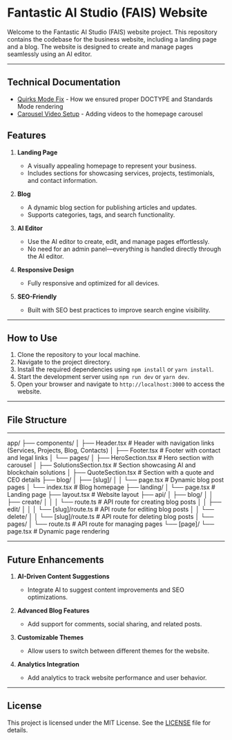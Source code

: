 # Fantastic AI Studio (FAIS) Website

Welcome to the Fantastic AI Studio (FAIS) website project. This repository contains the codebase for the business website, including a landing page and a blog. The website is designed to create and manage pages seamlessly using an AI editor.

---

## Technical Documentation

- [Quirks Mode Fix](./docs/quirks-mode-fix.md) - How we ensured proper DOCTYPE and Standards Mode rendering
- [Carousel Video Setup](./docs/carousel-video-setup.md) - Adding videos to the homepage carousel

## Features

1. **Landing Page**
   - A visually appealing homepage to represent your business.
   - Includes sections for showcasing services, projects, testimonials, and contact information.

2. **Blog**
   - A dynamic blog section for publishing articles and updates.
   - Supports categories, tags, and search functionality.

3. **AI Editor**
   - Use the AI editor to create, edit, and manage pages effortlessly.
   - No need for an admin panel—everything is handled directly through the AI editor.

4. **Responsive Design**
   - Fully responsive and optimized for all devices.

5. **SEO-Friendly**
   - Built with SEO best practices to improve search engine visibility.

---

## How to Use

1. Clone the repository to your local machine.
2. Navigate to the project directory.
3. Install the required dependencies using `npm install` or `yarn install`.
4. Start the development server using `npm run dev` or `yarn dev`.
5. Open your browser and navigate to `http://localhost:3000` to access the website.

---

## File Structure

---

app/
├── components/
│   ├── Header.tsx              # Header with navigation links (Services, Projects, Blog, Contacts)
│   ├── Footer.tsx              # Footer with contact and legal links
│   └── pages/
│       ├── HeroSection.tsx     # Hero section with carousel
│       ├── SolutionsSection.tsx # Section showcasing AI and blockchain solutions
│       ├── QuoteSection.tsx    # Section with a quote and CEO details
├── blog/
│   ├── [slug]/
│   │   └── page.tsx            # Dynamic blog post pages
│   └── index.tsx               # Blog homepage
├── landing/
│   └── page.tsx                # Landing page
├── layout.tsx                  # Website layout
├── api/
│   ├── blog/
│   │   ├── create/
│   │   │   └── route.ts        # API route for creating blog posts
│   │   ├── edit/
│   │   │   └── [slug]/route.ts # API route for editing blog posts
│   │   └── delete/
│   │       └── [slug]/route.ts # API route for deleting blog posts
│   └── pages/
│       └── route.ts            # API route for managing pages
└── [page]/
    └── page.tsx                # Dynamic page rendering
  

--- 

## Future Enhancements

1. **AI-Driven Content Suggestions**
   - Integrate AI to suggest content improvements and SEO optimizations.

2. **Advanced Blog Features**
   - Add support for comments, social sharing, and related posts.

3. **Customizable Themes**
   - Allow users to switch between different themes for the website.

4. **Analytics Integration**
   - Add analytics to track website performance and user behavior.

---

## License

This project is licensed under the MIT License. See the [LICENSE](LICENSE) file for details.
